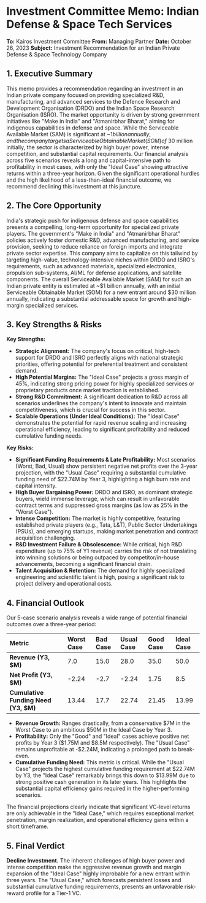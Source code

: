 # Investment Committee Memo: Indian Defense & Space Tech Services

**To:** Kairos Investment Committee
**From:** Managing Partner
**Date:** October 26, 2023
**Subject:** Investment Recommendation for an Indian Private Defense & Space Technology Company

## 1. Executive Summary

This memo provides a recommendation regarding an investment in an Indian private company focused on providing specialized R&D, manufacturing, and advanced services to the Defence Research and Development Organisation (DRDO) and the Indian Space Research Organisation (ISRO). The market opportunity is driven by strong government initiatives like "Make in India" and "Atmanirbhar Bharat," aiming for indigenous capabilities in defense and space. While the Serviceable Available Market (SAM) is significant at ~$1 billion annually, and the company targets a Serviceable Obtainable Market (SOM) of ~$30 million initially, the sector is characterized by high buyer power, intense competition, and substantial capital requirements. Our financial analysis across five scenarios reveals a long and capital-intensive path to profitability in most cases, with only the "Ideal Case" showing attractive returns within a three-year horizon. Given the significant operational hurdles and the high likelihood of a less-than-ideal financial outcome, we recommend declining this investment at this juncture.

## 2. The Core Opportunity

India's strategic push for indigenous defense and space capabilities presents a compelling, long-term opportunity for specialized private players. The government's "Make in India" and "Atmanirbhar Bharat" policies actively foster domestic R&D, advanced manufacturing, and service provision, seeking to reduce reliance on foreign imports and integrate private sector expertise. This company aims to capitalize on this tailwind by targeting high-value, technology-intensive niches within DRDO and ISRO's requirements, such as advanced materials, specialized electronics, propulsion sub-systems, AI/ML for defense applications, and satellite components. The overall Serviceable Available Market (SAM) for such an Indian private entity is estimated at ~$1 billion annually, with an initial Serviceable Obtainable Market (SOM) for a new entrant around $30 million annually, indicating a substantial addressable space for growth and high-margin specialized services.

## 3. Key Strengths & Risks

**Key Strengths:**

*   **Strategic Alignment:** The company's focus on critical, high-tech support for DRDO and ISRO perfectly aligns with national strategic priorities, offering potential for preferential treatment and consistent demand.
*   **High Potential Margins:** The "Ideal Case" projects a gross margin of 45%, indicating strong pricing power for highly specialized services or proprietary products once market traction is established.
*   **Strong R&D Commitment:** A significant dedication to R&D across all scenarios underlines the company's intent to innovate and maintain competitiveness, which is crucial for success in this sector.
*   **Scalable Operations (Under Ideal Conditions):** The "Ideal Case" demonstrates the potential for rapid revenue scaling and increasing operational efficiency, leading to significant profitability and reduced cumulative funding needs.

**Key Risks:**

*   **Significant Funding Requirements & Late Profitability:** Most scenarios (Worst, Bad, Usual) show persistent negative net profits over the 3-year projection, with the "Usual Case" requiring a substantial cumulative funding need of $22.74M by Year 3, highlighting a high burn rate and capital intensity.
*   **High Buyer Bargaining Power:** DRDO and ISRO, as dominant strategic buyers, wield immense leverage, which can result in unfavorable contract terms and suppressed gross margins (as low as 25% in the "Worst Case").
*   **Intense Competition:** The market is highly competitive, featuring established private players (e.g., Tata, L&T), Public Sector Undertakings (PSUs), and emerging startups, making market penetration and contract acquisition challenging.
*   **R&D Investment Failure & Obsolescence:** While critical, high R&D expenditure (up to 75% of Y1 revenue) carries the risk of not translating into winning solutions or being outpaced by competitor/in-house advancements, becoming a significant financial drain.
*   **Talent Acquisition & Retention:** The demand for highly specialized engineering and scientific talent is high, posing a significant risk to project delivery and operational costs.

## 4. Financial Outlook

Our 5-case scenario analysis reveals a wide range of potential financial outcomes over a three-year period:

| Metric                     | Worst Case | Bad Case | Usual Case | Good Case | Ideal Case |
| :------------------------- | :--------- | :------- | :--------- | :-------- | :--------- |
| **Revenue (Y3, $M)**       | 7.0        | 15.0     | 28.0       | 35.0      | 50.0       |
| **Net Profit (Y3, $M)**    | -2.24      | -2.7     | -2.24      | 1.75      | 8.5        |
| **Cumulative Funding Need (Y3, $M)** | 13.44      | 17.7     | 22.74      | 21.45     | 13.99      |

*   **Revenue Growth:** Ranges drastically, from a conservative $7M in the Worst Case to an ambitious $50M in the Ideal Case by Year 3.
*   **Profitability:** Only the "Good" and "Ideal" cases achieve positive net profits by Year 3 ($1.75M and $8.5M respectively). The "Usual Case" remains unprofitable at -$2.24M, indicating a prolonged path to break-even.
*   **Cumulative Funding Need:** This metric is critical. While the "Usual Case" projects the highest cumulative funding requirement at $22.74M by Y3, the "Ideal Case" remarkably brings this down to $13.99M due to strong positive cash generation in its later years. This highlights the substantial capital efficiency gains required in the higher-performing scenarios.

The financial projections clearly indicate that significant VC-level returns are only achievable in the "Ideal Case," which requires exceptional market penetration, margin realization, and operational efficiency gains within a short timeframe.

## 5. Final Verdict

**Decline Investment.** The inherent challenges of high buyer power and intense competition make the aggressive revenue growth and margin expansion of the "Ideal Case" highly improbable for a new entrant within three years. The "Usual Case," which forecasts persistent losses and substantial cumulative funding requirements, presents an unfavorable risk-reward profile for a Tier-1 VC.